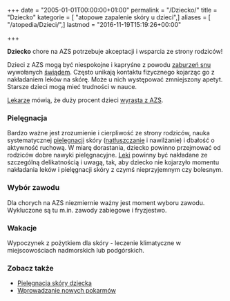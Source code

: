 +++
date = "2005-01-01T00:00:00+01:00"
permalink = "/Dziecko/"
title = "Dziecko"
kategorie = [ "atopowe zapalenie skóry u dzieci",]
aliases = [ "/atopedia/Dzieci/",]
lastmod = "2016-11-19T15:19:26+00:00"

+++

**Dziecko** chore na AZS potrzebuje akceptacji i wsparcia ze strony rodziców!

Dzieci z AZS mogą być niespokojne i kapryśne z powodu [zaburzeń snu](/atopedia/Bezsenność) wywołanych [świądem](/atopedia/Świąd). Często unikają kontaktu fizycznego kojarząc go z nakładaniem leków na skórę. Może u nich występować zmniejszony apetyt. Starsze dzieci mogą mieć trudności w nauce.

[Lekarze](/atopedia/Lekarze) mówią, że duży procent dzieci [wyrasta z AZS](/atopedia/Wyrastanie_z_AZS).

### Pielęgnacja

Bardzo ważne jest zrozumienie i cierpliwość ze strony rodziców, nauka systematycznej [pielęgnacji](/atopedia/Pielęgnacja) skóry ([natłuszczanie](/atopedia/Natłuszczanie) i nawilżanie) i dbałość o aktywność ruchową. W miarę dorastania, dziecko powinno przejmować od rodziców dobre nawyki pielęgnacyjne. [Leki](/atopedia/Leki) powinny być nakładane ze szczególną delikatnością i uwagą, tak, aby dziecko nie kojarzyło momentu nakładania leków i pielęgnacji skóry z czymś nieprzyjemnym czy bolesnym.

### Wybór zawodu

Dla chorych na AZS niezmiernie ważny jest moment wyboru zawodu. Wykluczone są tu m.in. zawody zabiegowe i fryzjestwo.

### Wakacje

Wypoczynek z pożytkiem dla skóry - leczenie klimatyczne w miejscowościach nadmorskich lub podgórskich.

### Zobacz także

-   [Pielęgnacja skóry dziecka](http://media.netpr.pl/notatka_26286.html)
-   [Wprowadzanie nowych pokarmów](/atopedia/Wprowadzanie_nowych_pokarmów)
